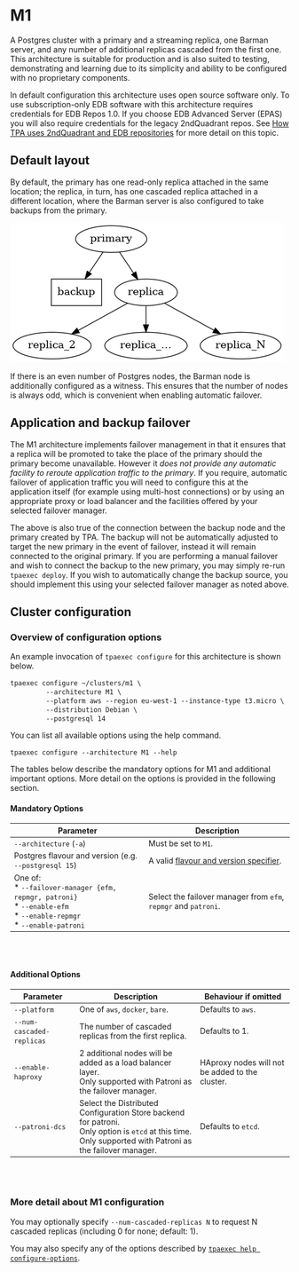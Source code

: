 # M1

A Postgres cluster with a primary and a streaming replica, one Barman
server, and any number of additional replicas cascaded from the first
one. This architecture is suitable for production and is also suited to
testing, demonstrating and learning due to its simplicity and ability to
be configured with no proprietary components.

In default configuration this architecture uses open source software
only. To use subscription-only EDB software with this architecture
requires credentials for EDB Repos 1.0. If you choose EDB Advanced
Server (EPAS) you will also require credentials for the legacy
2ndQuadrant repos.
See [How TPA uses 2ndQuadrant and EDB repositories](2q_and_edb_repositories.md)
for more detail on this topic.

## Default layout

By default, the primary has one read-only replica attached in the same
location; the replica, in turn, has one cascaded replica attached in a
different location, where the Barman server is also configured to take
backups from the primary.

![Cluster with cascading replication](images/m1.png)

If there is an even number of Postgres nodes, the Barman node is
additionally configured as a witness. This ensures that the
number of nodes is always odd, which is convenient when
enabling automatic failover.

## Application and backup failover

The M1 architecture implements failover management in that it ensures
that a replica will be promoted to take the place of the primary should
the primary become unavailable. However it *does not provide any
automatic facility to reroute application traffic to the primary*. If
you require, automatic failover of application traffic you will need to
configure this at the application itself (for example using multi-host
connections) or by using an appropriate proxy or load balancer and the
facilities offered by your selected failover manager.

The above is also true of the connection between the backup node and the
primary created by TPA. The backup will not be automatically adjusted to
target the new primary in the event of failover, instead it will remain
connected to the original primary. If you are performing a manual
failover and wish to connect the backup to the new primary, you may
simply re-run `tpaexec deploy`. If you wish to automatically change the
backup source, you should implement this using your selected failover
manager as noted above.

## Cluster configuration

### Overview of configuration options

An example invocation of `tpaexec configure` for this architecture
is shown below.

```shell
tpaexec configure ~/clusters/m1 \
         --architecture M1 \
         --platform aws --region eu-west-1 --instance-type t3.micro \
         --distribution Debian \
         --postgresql 14
```

You can list all available options using the help command.

```shell
tpaexec configure --architecture M1 --help
```

The tables below describe the mandatory options for M1
and additional important options.
More detail on the options is provided in the following section.

#### Mandatory Options

| Parameter                                             | Description                                                                                 |
|-------------------------------------------------------|---------------------------------------------------------------------------------------------|
| `--architecture` (`-a`)                               | Must be set to `M1`.                                                                        |
| Postgres flavour and version (e.g. `--postgresql 15`) | A valid [flavour and version specifier](tpaexec-configure.md#postgres-flavour-and-version). |
| One of: <br> * `--failover-manager {efm, repmgr, patroni}`<br> * `--enable-efm`<br> * `--enable-repmgr`<br> * `--enable-patroni`  | Select the failover manager from `efm`, `repmgr` and `patroni`.                                                  |


<br/><br/>

#### Additional Options

| Parameter                 | Description                                                                                                       | Behaviour if omitted                                                                                 |
|---------------------------|-------------------------------------------------------------------------------------------------------------------|------------------------------------------------------------------------------------------------------|
| `--platform`              | One of `aws`, `docker`, `bare`.                                                                                   | Defaults to `aws`.                                                                                   |
| `--num-cascaded-replicas` | The number of cascaded replicas from the first replica.                                                           | Defaults to 1.                                                                                       |
| `--enable-haproxy`        | 2 additional nodes will be added as a load balancer layer.<br/>Only supported with Patroni as the failover manager. | HAproxy nodes will not be added to the cluster.                                                      |
| `--patroni-dcs`           | Select the Distributed Configuration Store backend for patroni.<br/>Only option is `etcd` at this time. <br/>Only supported with Patroni as the failover manager.          | Defaults to `etcd`.                                                                                  |

<br/><br/>

### More detail about M1 configuration

You may optionally specify `--num-cascaded-replicas N` to request N
cascaded replicas (including 0 for none; default: 1).

You may also specify any of the options described by
[`tpaexec help configure-options`](tpaexec-configure.md).
